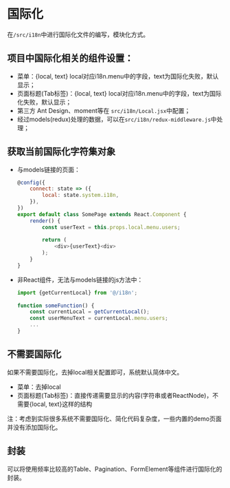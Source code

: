 # 国际化
在`/src/i18n`中进行国际化文件的编写，模块化方式。

## 项目中国际化相关的组件设置：
- 菜单：{local, text} local对应i18n.menu中的字段，text为国际化失败，默认显示；
- 页面标题(Tab标签)：{local, text} local对应i18n.menu中的字段，text为国际化失败，默认显示；
- 第三方 Ant Design、moment等在 `src/i18n/Local.jsx`中配置；
- 经过models(redux)处理的数据，可以在`src/i18n/redux-middleware.js`中处理；

## 获取当前国际化字符集对象
- 与models链接的页面：
    ```js
    @config({
        connect: state => ({
            local: state.system.i18n,
        }),
    })
    export default class SomePage extends React.Component {
        render() {
            const userText = this.props.local.menu.users;
            
            return (
                <div>{userText}<div>
            );
        }
    }
    ```
- 非React组件，无法与models链接的js方法中：
    ```js
    import {getCurrentLocal} from '@/i18n';
     
    function someFunction() {
        const currentLocal = getCurrentLocal();
        const userMenuText = currentLocal.menu.users;
        ...
    }
    ```

## 不需要国际化
如果不需要国际化，去掉local相关配置即可，系统默认简体中文。

- 菜单：去掉local
- 页面标题(Tab标签)：直接传递需要显示的内容(字符串或者ReactNode)，不需要{local, text}这样的结构

注：考虑到实际很多系统不需要国际化、简化代码复杂度，一些内置的demo页面并没有添加国际化。

## 封装
可以将使用频率比较高的Table、Pagination、FormElement等组件进行国际化的封装。
